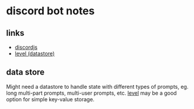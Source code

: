 # discord bot notes

## links
- [discordjs](https://discordjs.guide/slash-commands/response-methods.html#follow-ups)
- [level (datastore)](https://github.com/Level/level)

## data store
Might need a datastore to handle state with different types of prompts, eg. long multi-part prompts, multi-user prompts, etc. [level](https://github.com/Level/level) may be a good option for simple key-value storage.
